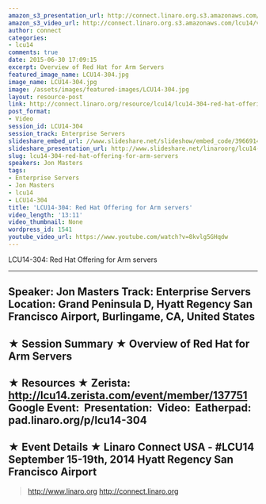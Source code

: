 ```yaml
---
amazon_s3_presentation_url: http://connect.linaro.org.s3.amazonaws.com/hkg15/Videos/09-17-Wednesday/LCU14-304.pdf
amazon_s3_video_url: http://connect.linaro.org.s3.amazonaws.com/lcu14/videos/09-17-Wednesday/LCU14-304-+Red+Hat+Offering+for+Arm+servers.mp4
author: connect
categories:
- lcu14
comments: true
date: 2015-06-30 17:09:15
excerpt: Overview of Red Hat for Arm Servers
featured_image_name: LCU14-304.jpg
image_name: LCU14-304.jpg
image: /assets/images/featured-images/LCU14-304.jpg
layout: resource-post
link: http://connect.linaro.org/resource/lcu14/lcu14-304-red-hat-offering-for-arm-servers/
post_format:
- Video
session_id: LCU14-304
session_track: Enterprise Servers
slideshare_embed_url: //www.slideshare.net/slideshow/embed_code/39669148
slideshare_presentation_url: http://www.slideshare.net/linaroorg/lcu14-304-linaro-connectusa2014
slug: lcu14-304-red-hat-offering-for-arm-servers
speakers: Jon Masters
tags:
- Enterprise Servers
- Jon Masters
- lcu14
- LCU14-304
title: 'LCU14-304: Red Hat Offering for Arm servers'
video_length: '13:11'
video_thumbnail: None
wordpress_id: 1541
youtube_video_url: https://www.youtube.com/watch?v=8kvlg5GHqdw
---
```


LCU14-304: Red Hat Offering for Arm servers

---------------------------------------------------

Speaker: Jon Masters
Track: Enterprise Servers
Location: Grand Peninsula D, Hyatt Regency San Francisco Airport, Burlingame, CA, United States
---------------------------------------------------

★ Session Summary ★
Overview of Red Hat for Arm Servers
---------------------------------------------------

★ Resources ★
Zerista: http://lcu14.zerista.com/event/member/137751
Google Event: 
Presentation: 
Video: 
Eatherpad: pad.linaro.org/p/lcu14-304
---------------------------------------------------

★ Event Details ★
Linaro Connect USA - #LCU14
September 15-19th, 2014
Hyatt Regency San Francisco Airport
---------------------------------------------------

> http://www.linaro.org
> http://connect.linaro.org
